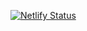 [![Netlify Status](https://api.netlify.com/api/v1/badges/ee353fd3-da5e-4e22-be5d-d2aa84979dbe/deploy-status)](https://app.netlify.com/sites/fancy-lokum-566bb7/deploys)
